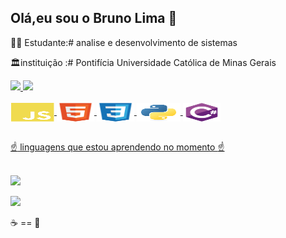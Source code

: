 ## Olá,eu sou o Bruno Lima  👋
:man_technologist: Estudante:# analise e desenvolvimento de sistemas

:classical_building:instituição :# Pontifícia Universidade Católica de Minas Gerais
<div>
  <a href="https://github.com/brunofslima">
  <img height="180em" src="https://github-readme-stats.vercel.app/api?username=brunofslima&show_icons=true&theme=dark&include_all_commits=true&count_private=true"/>
  <img height="180em" src="https://github-readme-stats.vercel.app/api/top-langs/?username=brunofslima&layout=compact&langs_count=7&theme=dark"/>
</div>
  
<div style="display: inline_block"><br>
  <img align="center" alt="Bruno-Js" height="30" width="70" src="https://raw.githubusercontent.com/devicons/devicon/master/icons/javascript/javascript-plain.svg">
  <img align="center" alt="Bruno-HTML" height="30" width="60" src="https://raw.githubusercontent.com/devicons/devicon/master/icons/html5/html5-original.svg">
  <img align="center" alt="Bruno-CSS" height="30" width="60" src="https://raw.githubusercontent.com/devicons/devicon/master/icons/css3/css3-original.svg">
  <img align="center" alt="Bruno-Python" height="30" width="70" src="https://raw.githubusercontent.com/devicons/devicon/master/icons/python/python-original.svg">
  <img align="center" alt="Bruno-Csharp" height="30" width="60" src="https://raw.githubusercontent.com/devicons/devicon/master/icons/csharp/csharp-original.svg">
</div> <br>
  
  :point_up: linguagens que estou aprendendo no momento :point_up:

<div style="display: inline_block"><br> 
  <a href="https://www.instagram.com/bruno.sem/" target="_blank"><img src="https://img.shields.io/badge/-Instagram-%23E4405F?style=for-the-badge&logo=instagram&logoColor=white" target="_blank"></a>

  <a href = "mailto:brunofsllima@gmail.com"><img src="https://img.shields.io/badge/-Gmail-%23333?style=for-the-badge&logo=gmail&logoColor=white" target="_blank"></a>

</div>

:coffee: == :battery:
  
